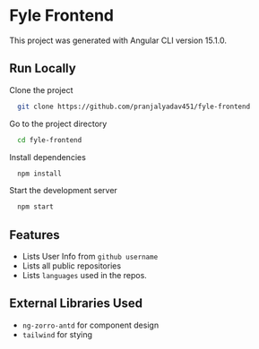 
# Fyle Frontend

This project was generated with Angular CLI version 15.1.0.

## Run Locally

Clone the project

```bash
  git clone https://github.com/pranjalyadav451/fyle-frontend
```

Go to the project directory

```bash
  cd fyle-frontend
```

Install dependencies

```bash
  npm install
```

Start the development server

```bash
  npm start
```

## Features

- Lists User Info from `github username`
- Lists all public repositories
- Lists `languages` used in the repos.

## External Libraries Used

- `ng-zorro-antd` for component design
- `tailwind` for stying
